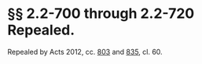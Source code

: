 # §§ 2.2-700 through 2.2-720 Repealed.

<p>Repealed by Acts 2012, cc. <a href='http://lis.virginia.gov/cgi-bin/legp604.exe?121+ful+CHAP0803'>803</a> and <a href='http://lis.virginia.gov/cgi-bin/legp604.exe?121+ful+CHAP0835'>835</a>, cl. 60.</p>
